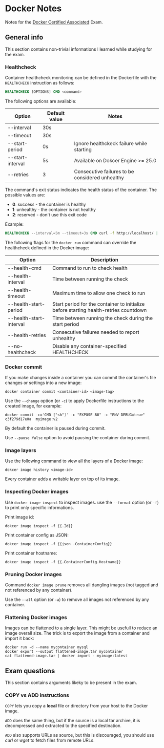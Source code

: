# Docker Notes
Notes for the [Docker Certified Associated](https://training.mirantis.com/certification/dca-certification-exam/) Exam.

## General info
This section contains non-trivial informations I learned while studying for the exam.

### Healthcheck
Container healthcheck monitoring can be defined in the Dockerfile with the `HEALTHCHECK` instruction as follows:
```dockerfile
HEALTHCHECK [OPTIONS] CMD <command>
```
The following options are available:

| Option           | Default value | Notes                                           |
| ---------------- | ------------- | ----------------------------------------------- |
| --interval       | 30s           |                                                 |
| --timeout        | 30s           |                                                 |
| --start-period   | 0s            | Ignore healthckeck failure while starting       |
| --start-interval | 5s            | Available on Dokcer Engine >= 25.0              |
| --retries        | 3             | Consecutive failures to be considered unhealthy |

The command's exit status indicates the health status of the container. The possible values are:
- **0**: success - the container is healthy
- **1**: unhealthy - the container is not healthy
- **2**: reserved - don't use this exit code

Example:
```dockerfile
HEALTHCHECK --interval=5m --timeout=3s CMD curl -f http://localhost/ || exit 1
```

The following flags for the `docker run` command can override the healthcheck defined in the Docker image:

| Option                  | Description                                                                           |
| ----------------------- | ------------------------------------------------------------------------------------- |
| --health-cmd            | Command to run to check health                                                        |
| --health-interval       | Time between running the check                                                        |
| --health-timeout        | Maximum time to allow one check to run                                                |
| --health-start-period   | Start period for the container to initialize before starting health-retries countdown |
| --health-start-interval | Time between running the check during the start period                                |
| --health-retries        | Consecutive failures needed to report unhealthy                                       |
| --no-healthcheck        | Disable any container-specified HEALTHCHECK                                           |

### Docker commit
If you make changes inside a container you can commit the container's file changes or settings into a new image:
```
docker container commit <container-id> <image-tag>
```

Use the `--change` option (or `-c`) to apply Dockerfile instructions to the created image, for example:
```
docker commit -c='CMD ["sh"]' -c "EXPOSE 80" -c "ENV DEBUG=true" c3f279d17e0a  myimage:v2
```

By default the container is paused during commit.

Use `--pause false` option to avoid pausing the container during commit.

### Image layers
Use the following command to view all the layers of a Docker image:
```
dokcer image history <image-id>
```

Every container adds a writable layer on top of its image.

### Inspecting Docker images
Use `docker image inspect` to inspect images. use the `--format` option (or `-f`) to print only specific informations.

Print image id:
```
dokcer image inspect -f {{.Id}}
```

Print container config as JSON:
```
dokcer image inspect -f {{json .ContainerConfig}}
```

Print container hostname:
```
dokcer image inspect -f {{.ContainerConfig.Hostname}}
```

### Pruning Docker images
Command `docker image prune` removes all dangling images (not tagged and not referenced by any container).

Use the `--all` option (or `-a`) to remove all images not referenced by any container.

### Flattening Docker images
Images can be flattened to a single layer. This might be usefull to reduce an image overall size. The trick is to export the image from a container and import it back:
```
docker run -d --name mycontainer mysql
docker export --output flattened-image.tar mycontainer
cat flattened-image.tar | docker import - myimage:latest
```

## Exam questions
This section contains arguments likeky to be present in the exam.

### COPY vs ADD instructions
`COPY` lets you copy a **local** file or directory from your host to the Docker image.

`ADD` does the same thing, but if the source is a local tar archive, it is decompressed and extracted to the specified destination.

`ADD` also supports URLs as source, but this is discouraged, you should use *curl* or *wget* to fetch files from remote URLs.
